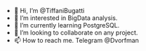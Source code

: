 - 👋 Hi, I’m @TiffaniBugatti
- 👀 I’m interested in BigData analysis.
- 🌱 I’m currently learning PostgreSQL.
- 💞️ I’m looking to collaborate on any project.
- 📫 How to reach me. Telegram @Dvorfman

<!---
TiffaniBugatti/TiffaniBugatti is a ✨ special ✨ repository because its `README.md` (this file) appears on your GitHub profile.
You can click the Preview link to take a look at your changes.
--->
